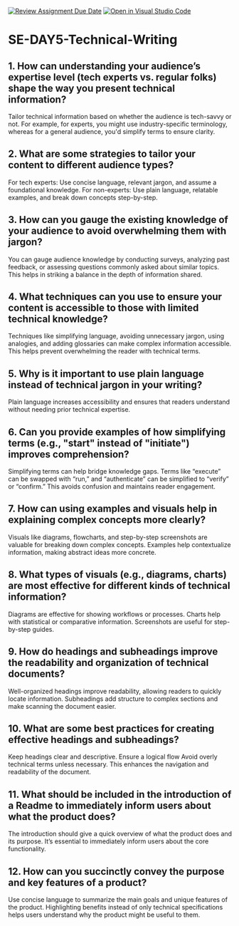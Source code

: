 [![Review Assignment Due Date](https://classroom.github.com/assets/deadline-readme-button-22041afd0340ce965d47ae6ef1cefeee28c7c493a6346c4f15d667ab976d596c.svg)](https://classroom.github.com/a/zsAR-pyY)
[![Open in Visual Studio Code](https://classroom.github.com/assets/open-in-vscode-2e0aaae1b6195c2367325f4f02e2d04e9abb55f0b24a779b69b11b9e10269abc.svg)](https://classroom.github.com/online_ide?assignment_repo_id=17084118&assignment_repo_type=AssignmentRepo)
# SE-DAY5-Technical-Writing
## 1. How can understanding your audience’s expertise level (tech experts vs. regular folks) shape the way you present technical information?
Tailor technical information based on whether the audience is tech-savvy or not. For example, for experts, you might use industry-specific terminology, whereas for a general audience, you'd simplify terms to ensure clarity.

## 2. What are some strategies to tailor your content to different audience types?
For tech experts: Use concise language, relevant jargon, and assume a foundational knowledge.
For non-experts: Use plain language, relatable examples, and break down concepts step-by-step.

## 3. How can you gauge the existing knowledge of your audience to avoid overwhelming them with jargon?
You can gauge audience knowledge by conducting surveys, analyzing past feedback, or assessing questions commonly asked about similar topics. This helps in striking a balance in the depth of information shared.

## 4. What techniques can you use to ensure your content is accessible to those with limited technical knowledge?
Techniques like simplifying language, avoiding unnecessary jargon, using analogies, and adding glossaries can make complex information accessible. This helps prevent overwhelming the reader with technical terms.

## 5. Why is it important to use plain language instead of technical jargon in your writing?
Plain language increases accessibility and ensures that readers understand without needing prior technical expertise.

## 6. Can you provide examples of how simplifying terms (e.g., "start" instead of "initiate") improves comprehension?
Simplifying terms can help bridge knowledge gaps. Terms like “execute” can be swapped with “run,” and “authenticate” can be simplified to “verify” or “confirm.” This avoids confusion and maintains reader engagement.

## 7. How can using examples and visuals help in explaining complex concepts more clearly?
Visuals like diagrams, flowcharts, and step-by-step screenshots are valuable for breaking down complex concepts.
Examples help contextualize information, making abstract ideas more concrete.

## 8. What types of visuals (e.g., diagrams, charts) are most effective for different kinds of technical information?
Diagrams are effective for showing workflows or processes.
Charts help with statistical or comparative information.
Screenshots are useful for step-by-step guides.
## 9. How do headings and subheadings improve the readability and organization of technical documents?
Well-organized headings improve readability, allowing readers to quickly locate information. 
Subheadings add structure to complex sections and make scanning the document easier.
## 10. What are some best practices for creating effective headings and subheadings?
Keep headings clear and descriptive.
Ensure a logical flow 
Avoid overly technical terms unless necessary. 
This enhances the navigation and readability of the document.
## 11. What should be included in the introduction of a Readme to immediately inform users about what the product does?
The introduction should give a quick overview of what the product does and its purpose. It’s essential to immediately inform users about the core functionality.
## 12. How can you succinctly convey the purpose and key features of a product?
Use concise language to summarize the main goals and unique features of the product. Highlighting benefits instead of only technical specifications helps users understand why the product might be useful to them.
